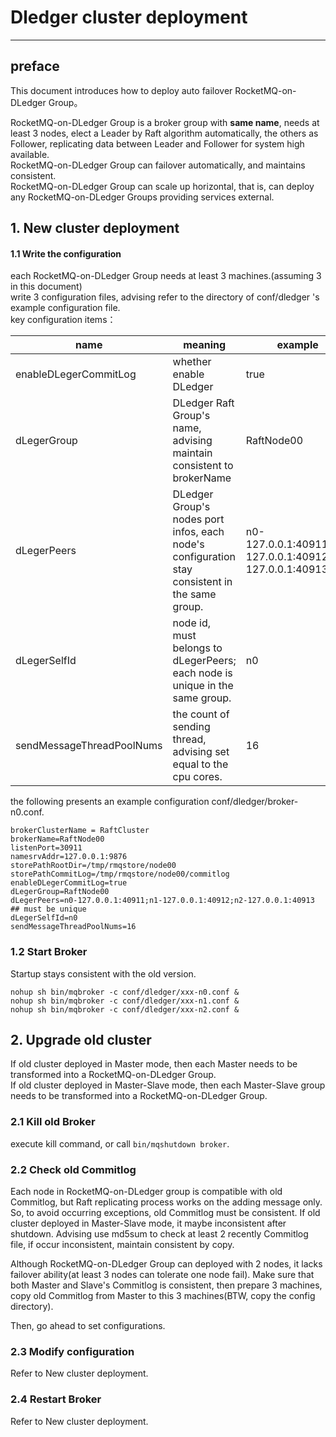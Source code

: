 # Dledger cluster deployment
---
## preface
This document introduces how to deploy auto failover RocketMQ-on-DLedger Group。

RocketMQ-on-DLedger Group is a broker group with **same name**, needs at least 3 nodes, elect a Leader by Raft algorithm automatically, the others as Follower, replicating data between Leader and Follower for system high available.  
RocketMQ-on-DLedger Group can failover automatically, and maintains consistent.  
RocketMQ-on-DLedger Group can scale up horizontal, that is, can deploy any RocketMQ-on-DLedger Groups providing services external.  

## 1. New cluster deployment

#### 1.1 Write the configuration
each RocketMQ-on-DLedger Group needs at least 3 machines.(assuming 3 in this document)  
write 3 configuration files, advising refer to the directory of conf/dledger 's example configuration file.  
key configuration items：  

| name | meaning | example |
| --- | --- | --- |
| enableDLegerCommitLog | whether enable DLedger  | true |
| dLegerGroup | DLedger Raft Group's name, advising maintain consistent to brokerName | RaftNode00 |
| dLegerPeers | DLedger Group's nodes port infos, each node's configuration stay consistent in the same group. | n0-127.0.0.1:40911;n1-127.0.0.1:40912;n2-127.0.0.1:40913 |
| dLegerSelfId | node id, must belongs to dLegerPeers; each node is unique in the same group. | n0 |
| sendMessageThreadPoolNums | the count of sending thread, advising set equal to the cpu cores. | 16 |

the following presents an example configuration conf/dledger/broker-n0.conf.  

```
brokerClusterName = RaftCluster
brokerName=RaftNode00
listenPort=30911
namesrvAddr=127.0.0.1:9876
storePathRootDir=/tmp/rmqstore/node00
storePathCommitLog=/tmp/rmqstore/node00/commitlog
enableDLegerCommitLog=true
dLegerGroup=RaftNode00
dLegerPeers=n0-127.0.0.1:40911;n1-127.0.0.1:40912;n2-127.0.0.1:40913
## must be unique
dLegerSelfId=n0
sendMessageThreadPoolNums=16
```

### 1.2 Start Broker

Startup stays consistent with the old version.

`nohup sh bin/mqbroker -c conf/dledger/xxx-n0.conf & `  
`nohup sh bin/mqbroker -c conf/dledger/xxx-n1.conf & `  
`nohup sh bin/mqbroker -c conf/dledger/xxx-n2.conf & `  


## 2. Upgrade old cluster

If old cluster deployed in Master mode, then each Master needs to be transformed into a RocketMQ-on-DLedger Group.  
If old cluster deployed in Master-Slave mode, then each Master-Slave group needs to be transformed into a RocketMQ-on-DLedger Group.

### 2.1 Kill old Broker

execute kill command, or call `bin/mqshutdown broker`.

### 2.2 Check old Commitlog

Each node in RocketMQ-on-DLedger group is compatible with old Commitlog, but Raft replicating process works on the adding message only. So, to avoid occurring exceptions, old Commitlog must be consistent.
If old cluster deployed in Master-Slave mode, it maybe inconsistent after shutdown. Advising use md5sum to check at least 2 recently Commitlog file, if occur inconsistent, maintain consistent by copy.

Although RocketMQ-on-DLedger Group can deployed with 2 nodes, it lacks failover ability(at least 3 nodes can tolerate one node fail).
Make sure that both Master and Slave's Commitlog is consistent, then prepare 3 machines, copy old Commitlog from Master to this 3 machines(BTW, copy the config directory).
   
Then, go ahead to set configurations.

### 2.3 Modify configuration

Refer to New cluster deployment.

### 2.4 Restart Broker 

Refer to New cluster deployment.


